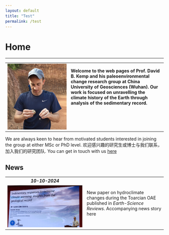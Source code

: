 ```yaml
---
layout: default
title: "Test"
permalink: /test
---
```


# Home
* * *
<table>
    <tr>
        <td style="width:40%">
            <img src="/images/profilepic.jpeg" alt="David B. Kemp">
        </td>
        <td valign="top">
            <p><b>Welcome to the web pages of Prof. David B. Kemp and his paleoenvironmental change research group at China University of Geosciences (Wuhan). Our work is focused on unravelling the climate history of the Earth through analysis of the sedimentary record.</b></p>
        </td>
    </tr>
</table>
  
We are always keen to hear from motivated students interested in joining the group at either MSc or PhD level. 欢迎感兴趣的研究生或博士与我们联系，加入我们的研究团队. You can get in touch with us [here](mailto:davidkemp@cug.edu.cn)

## News
<table>
    <tr>
        <th><i>10-10-2024</i></th>
     </tr>
     <tr>
        <td valign="top" style="width:50%">
            <img src="/images/talk.jpg" alt="PPT presentation">
        </td>
        <td valign="top">
            <p>New paper on hydroclimate changes during the Toarcian OAE published in <i>Earth-Science Reviews</i>. Accompanying news story here</p>
        </td>
    </tr>
</table>
